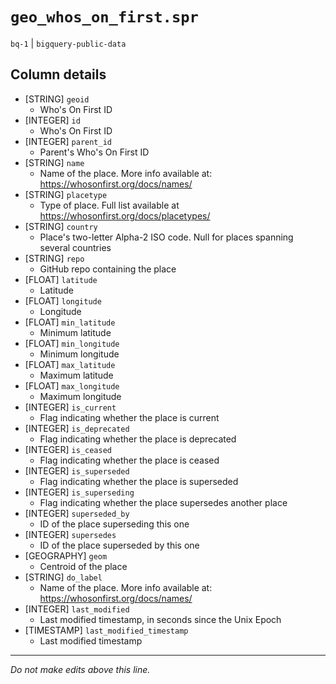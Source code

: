 # `geo_whos_on_first.spr`
`bq-1` | `bigquery-public-data`

## Column details
* [STRING]    `geoid`
  - Who's On First ID
* [INTEGER]   `id`
  - Who's On First ID
* [INTEGER]   `parent_id`
  - Parent's Who's On First ID
* [STRING]    `name`
  - Name of the place. More info available at: https://whosonfirst.org/docs/names/
* [STRING]    `placetype`
  - Type of place. Full list available at https://whosonfirst.org/docs/placetypes/
* [STRING]    `country`
  - Place's two-letter Alpha-2 ISO code. Null for places spanning several countries
* [STRING]    `repo`
  - GitHub repo containing the place
* [FLOAT]     `latitude`
  - Latitude
* [FLOAT]     `longitude`
  - Longitude
* [FLOAT]     `min_latitude`
  - Minimum latitude
* [FLOAT]     `min_longitude`
  - Minimum longitude
* [FLOAT]     `max_latitude`
  - Maximum latitude
* [FLOAT]     `max_longitude`
  - Maximum longitude
* [INTEGER]   `is_current`
  - Flag indicating whether the place is current
* [INTEGER]   `is_deprecated`
  - Flag indicating whether the place is deprecated
* [INTEGER]   `is_ceased`
  - Flag indicating whether the place is ceased
* [INTEGER]   `is_superseded`
  - Flag indicating whether the place is superseded
* [INTEGER]   `is_superseding`
  - Flag indicating whether the place supersedes another place
* [INTEGER]   `superseded_by`
  - ID of the place superseding this one
* [INTEGER]   `supersedes`
  - ID of the place superseded by this one
* [GEOGRAPHY] `geom`
  - Centroid of the place
* [STRING]    `do_label`
  - Name of the place. More info available at: https://whosonfirst.org/docs/names/
* [INTEGER]   `last_modified`
  - Last modified timestamp, in seconds since the Unix Epoch
* [TIMESTAMP] `last_modified_timestamp`
  - Last modified timestamp

-------------------------------------------------------------------------------
*Do not make edits above this line.*

